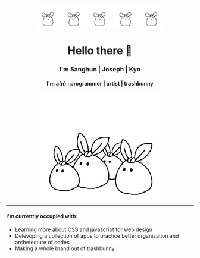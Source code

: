 <div align="center">
<img src="img/trashbunicon.gif" height="64px">
<img src="img/trashbunicon.gif" height="64px">
<img src="img/trashbunicon.gif" height="64px">
<img src="img/trashbunicon.gif" height="64px">
<img src="img/trashbunicon.gif" height="64px">

# Hello there 👋


### I'm Sanghun | Joseph | Kyo

#### I'm a(n) : programmer | artist | trashbunny

<img src="img/trashbuns.gif" title="trashbunny (noun): a trash bag with its handle ends tied up into a bunny's ears shape.">

</div>

---

#### I'm currently occupied with:

* Learning more about CSS and javascript for web design
* Delevoping a collection of apps to practice better organization and archetecture of codes
* Making a whole brand out of trashbunny

 